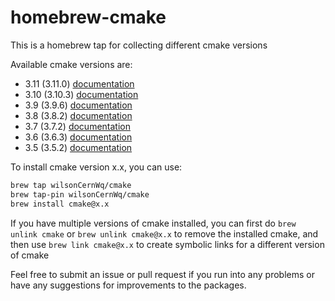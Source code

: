 # homebrew-cmake

This is a homebrew tap for collecting different cmake versions

Available cmake versions are:

* 3.11 (3.11.0) [documentation](https://cmake.org/cmake/help/v3.11/)
* 3.10 (3.10.3) [documentation](https://cmake.org/cmake/help/v3.10/)
* 3.9  (3.9.6)  [documentation](https://cmake.org/cmake/help/v3.9/)
* 3.8  (3.8.2)  [documentation](https://cmake.org/cmake/help/v3.8/)
* 3.7  (3.7.2)  [documentation](https://cmake.org/cmake/help/v3.7/)
* 3.6  (3.6.3)  [documentation](https://cmake.org/cmake/help/v3.6/)
* 3.5  (3.5.2)  [documentation](https://cmake.org/cmake/help/v3.5/)

To install cmake version x.x, you can use:

```bash
brew tap wilsonCernWq/cmake
brew tap-pin wilsonCernWq/cmake
brew install cmake@x.x
```

If you have multiple versions of cmake installed, you can first do `brew unlink cmake` or `brew unlink cmake@x.x` to remove the installed cmake, and then use `brew link cmake@x.x` to create symbolic links for a different version of cmake

Feel free to submit an issue or pull request if you run into any problems or have any suggestions for improvements to the packages.
